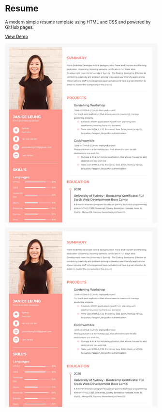 # Resume

A modern simple resume template using HTML and CSS and powered by GitHub pages.

[View Demo](https://janice-cloud.github.io/Janice-Leung-Resume/)

![Screen shot of resume template](https://github.com/Janice-cloud/Janice-Leung-Resume/blob/main/images/resume_janice.jpg?raw=true "Resume Template")

![Screen shot of resume template](https://github.com/Janice-cloud/Janice-Leung-Resume/blob/main/images/resume_janice.jpg?raw=true "Resume Template")
